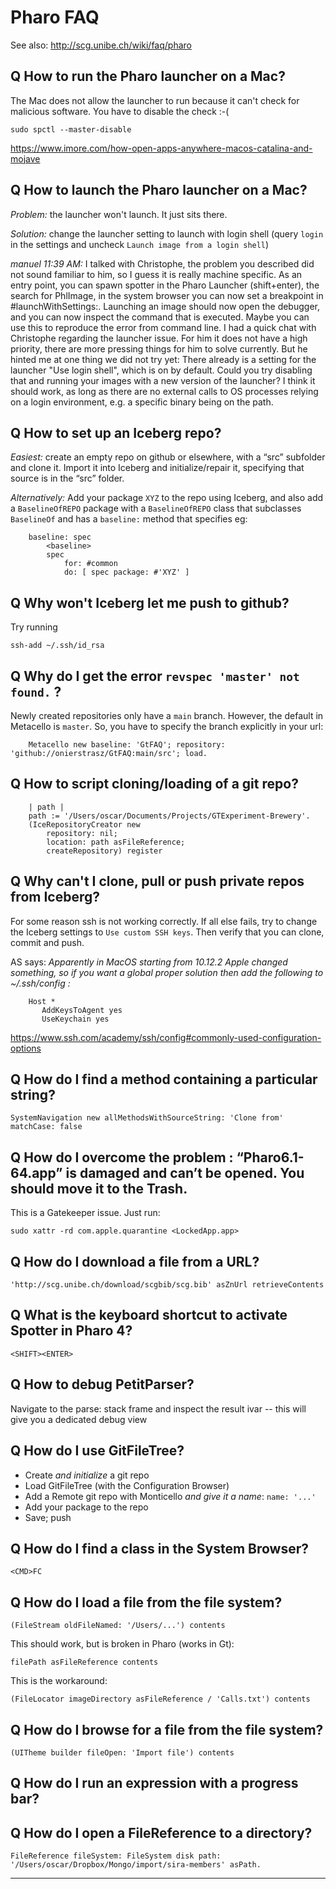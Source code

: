 # Pharo FAQ

See also: http://scg.unibe.ch/wiki/faq/pharo

## Q How to run the Pharo launcher on a Mac?

The Mac does not allow the launcher to run because it can't check for malicious software. You have to disable the check :-(
```
sudo spctl --master-disable
```

https://www.imore.com/how-open-apps-anywhere-macos-catalina-and-mojave

## Q How to launch the Pharo launcher on a Mac?

*Problem:* the launcher won't launch. It just sits there.

*Solution:* change the launcher setting to launch with login shell (query `login` in the settings and uncheck `Launch image from a login shell`)

*manuel 11:39 AM:*
I talked with Christophe, the problem you described did not sound familiar to him, so I guess it is really machine specific. As an entry point, you can spawn spotter in the Pharo Launcher (shift+enter), the search for PhlImage, in the system browser you can now set a breakpoint in #launchWithSettings:. Launching an image should now open the debugger, and you can now inspect the command that is executed. Maybe you can use this to reproduce the error from command line.
I had a quick chat with Christophe regarding the launcher issue. For him it does not have a high priority, there are more pressing things for him to solve currently. But he hinted me at one thing we did not try yet: There already is a setting for the launcher "Use login shell", which is on by default. Could you try disabling that and running your images with a new version of the launcher? I think it should work, as long as there are no external calls to OS processes relying on a login environment, e.g. a specific binary being on the path.

## Q How to set up an Iceberg repo?

*Easiest:* create an empty repo on github or elsewhere, with a “src” subfolder and clone it. Import it into Iceberg and initialize/repair it, specifying that source is in the “src” folder.

*Alternatively:* Add your package `XYZ` to the repo using Iceberg, and also add a `BaselineOfREPO` package with a `BaselineOfREPO` class that subclasses `BaselineOf` and has a `baseline:` method that specifies eg:
```
	baseline: spec
		<baseline>
		spec
			for: #common
			do: [ spec package: #'XYZ' ]
```

## Q Why won't Iceberg let me push to github?
Try running
```
ssh-add ~/.ssh/id_rsa
```

## Q Why do I get the error `revspec 'master' not found.` ?

Newly created repositories only have a `main` branch. However, the default in Metacello is `master`. 
So, you have to specify the branch explicitly in your url:
```
	Metacello new baseline: 'GtFAQ'; repository: 'github://onierstrasz/GtFAQ:main/src'; load.
```

## Q How to script cloning/loading of a git repo?
```
	| path |
	path := '/Users/oscar/Documents/Projects/GTExperiment-Brewery'.
	(IceRepositoryCreator new
		repository: nil;
		location: path asFileReference;
		createRepository) register
```

## Q Why can't I clone, pull or push private repos from Iceberg?

For some reason ssh is not working correctly. If all else fails, try to change the Iceberg settings to `Use custom SSH keys`. Then verify that you can clone, commit and push.

AS says: *Apparently in MacOS starting from 10.12.2 Apple changed something, so if you want a global proper solution then add the following to ~/.ssh/config :*
```
	Host *
	   AddKeysToAgent yes
	   UseKeychain yes
```
https://www.ssh.com/academy/ssh/config#commonly-used-configuration-options


## Q How do I find a method containing a particular string?
```
SystemNavigation new allMethodsWithSourceString: 'Clone from' matchCase: false
```

## Q How do I overcome the problem : “Pharo6.1-64.app” is damaged and can’t be opened. You should move it to the Trash.

This is a Gatekeeper issue. Just run:
```	
sudo xattr -rd com.apple.quarantine <LockedApp.app>
```

## Q How do I download a file from a URL?
```
'http://scg.unibe.ch/download/scgbib/scg.bib' asZnUrl retrieveContents
```

## Q What is the keyboard shortcut to activate Spotter in Pharo 4?
`<SHIFT><ENTER>`

## Q How to debug PetitParser?
Navigate to the parse: stack frame and inspect the result ivar -- this will give you a dedicated debug view

## Q How do I use GitFileTree?

- Create *and initialize* a git repo
- Load GitFileTree (with the Configuration Browser)
- Add a Remote git repo with Monticello *and give it a name*: `name: '...'`
- Add your package to the repo
- Save; push

## Q How do I find a class in the System Browser?
```
<CMD>FC
```

## Q How do I load a file from the file system?
```
(FileStream oldFileNamed: '/Users/...') contents
```
This should work, but is broken in Pharo (works in Gt):
```  
filePath asFileReference contents
```  
This is the workaround:
```
(FileLocator imageDirectory asFileReference / 'Calls.txt') contents
```

## Q How do I browse for a file from the file system?
```
(UITheme builder fileOpen: 'Import file') contents
```

## Q How do I run an expression with a progress bar?

## Q How do I open a FileReference to a directory?
```
FileReference fileSystem: FileSystem disk path: '/Users/oscar/Dropbox/Mongo/import/sira-members' asPath.
```

---
